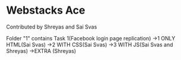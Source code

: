# Webstacks Ace
Contributed by Shreyas and Sai Svas

Folder "1" contains Task 1(Facebook login page replication)
->1 ONLY HTML(Sai Svas)
->2 WITH CSS(Sai Svas)
->3 WITH JS(Sai Svas and Shreyas)
->EXTRA (Shreyas)

